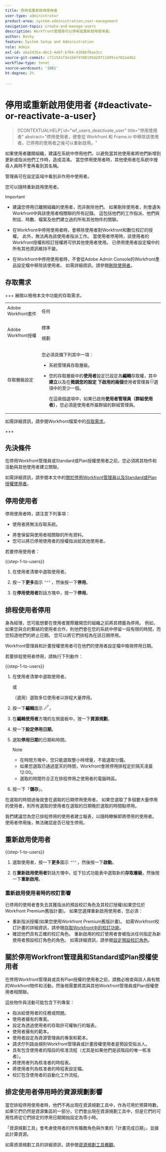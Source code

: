 ```yaml
---
title: 停用或重新啟用使用者
user-type: administrator
product-area: system-administration;user-management
navigation-topic: create-and-manage-users
description: Workfront管理員可以停用或重新啟用使用者。
author: Becky
feature: System Setup and Administration
role: Admin
exl-id: aba243ba-46c2-4eb7-b704-4368bf0ae3cc
source-git-commit: c711541f3e166f9700195420711d95ce782a44b2
workflow-type: tm+mt
source-wordcount: '1081'
ht-degree: 2%

---
```


# 停用或重新啟用使用者 {#deactivate-or-reactivate-a-user}

>[!CONTEXTUALHELP]
>id="wf_users_deactivate_user"
>title="停用使用者"
>abstract="停用使用者，便會從 Workfront 和 Frame.io 中移除該使用者。已停用的使用者之後可以重新啟用。"

<!--Audited 5/2025-->

<!--

>[!IMPORTANT]
>
>The procedure described on this page applies only to organizations that have not yet been onboarded to the Admin Console. If your organization has been onboarded to the Adobe Admin Console, you must perform this action through the Adobe Admin Console.
>
>For instructions on deactivating a user in the Adobe Admin Console, see the section "Remove users" in the article [Manage users individually](https://helpx.adobe.com/tw/enterprise/using/manage-users-individually.html) or contact your Adobe Admin Console Administrator.
>
>For a list of procedures that differ based on whether your organization has been onboarded to the Adobe Admin Console, see [Platform-based administration differences (Adobe Workfront/Adobe Business Platform)](../../../administration-and-setup/get-started-wf-administration/actions-in-admin-console.md).

-->

如果使用者離開組織，建議在系統中停用他們，以避免當其他使用者將他們新增到更新或指派他們工作時，造成混淆。 當您停用使用者時，其他使用者在系統中搜尋人員時不會再看到其名稱。

管理員可在設定區域中看到非作用中使用者。

您可以隨時重新啟用使用者。

>[!IMPORTANT]
>
>* 建議您停用已離開組織的使用者，而非刪除他們。 如果刪除使用者，則會遺失Workfront中與該使用者相關聯的所有記錄。 這包括他們的工作指派、他們與附註、時數、檔案及他們建立過的所有其他物件的關聯。
>
>* 在Workfront中停用使用者時，會移除使用者對Workfront和數位校訂的授權。 此外，無法再為該使用者指派工作。 當使用者停用時，該使用者的Workfront授權和校訂授權將可供其他使用者使用。 已停用使用者設定檔中的所有其他資訊維持不變。
>
>* 在Workfront中停用使用者時，不會從Adobe Admin Console的Workfront產品設定檔中移除該使用者。 如需詳細資訊，請參閱[刪除使用者](../../../administration-and-setup/add-users/create-and-manage-users/delete-a-user.md)。


## 存取需求

+++ 展開以檢視本文中功能的存取需求。

<table style="table-layout:auto"> 
 <col> 
 <col> 
 <tbody> 
  <tr> 
   <td>Adobe Workfront套件</td> 
   <td><p>任何</p></td> 
  </tr> 
  <tr> 
   <td>Adobe Workfront授權</td> 
   <td><p>標準</p><p>規劃</p></td> 
  </tr> 
  <tr> 
   <td>存取層級設定</td> 
   <td> <p>您必須具備下列其中一項：</p> 
    <ul> 
     <li> <p>系統管理員存取層級。 </li> 
     <li> <p>您的存取層級中的<b>使用者</b>設定已設定為<b>編輯</b>存取權，其中<b>建立</b>以及在<b>微調您的設定</b> <b>下啟用的兩個</b>使用者管理員<img src="assets/gear-icon-in-access-levels.png">選項中的至少一個。 </p> <p>在這兩個選項中，如果已啟用<b>使用者管理員（群組使用者）</b>，您必須是使用者所屬群組的群組管理員。</p> </li> 
    </ul> </td> 
  </tr> 
 </tbody> 
</table>

如需詳細資訊，請參閱Workfront檔案中的[存取需求](/help/quicksilver/administration-and-setup/add-users/access-levels-and-object-permissions/access-level-requirements-in-documentation.md)。

+++

## 先決條件

在停用Workfront管理員或Standard或Plan授權使用者之前，您必須將其物件和活動與其他使用者建立關聯。

如需詳細資訊，請參閱本文中的[關於停用Workfront管理員以及Standard或Plan授權使用者](#about-deactivating-workfront-administrators-and-plan-license-users)。

## 停用使用者

停用使用者時，請注意下列事項：

* 使用者將無法存取系統。
<!--* The user will be removed from Frame.io review links, assets, projects, and accounts.
   * Reactivating the user does not automatically add them back to the Frame.io items. You must reassign the user manually to Workfront projects, tasks, and assets that require Frame.io collaboration.-->
* 將會保留與使用者相關聯的所有資料。
* 您可以將已停用使用者的授權指派給其他使用者。

若要停用使用者：

{{step-1-to-users}}

1. 在使用者清單中選取使用者。
1. 按一下&#x200B;**更多**&#x200B;圖示![更多圖示](assets/more-icon.png)，然後按一下&#x200B;**停用**。

1. 在&#x200B;**停用使用者**&#x200B;對話方塊中，按一下&#x200B;**停用**。

## 排程使用者停用

身為經理，您可能想要在使用者實際離開您的組織之前將其標籤為停用。 例如，如果您與合約繫結的使用者合作，則他們會在您的系統中停留一段有限的時間，而您知道他們的終止日期。 您可以將它們排程為在該日期停用。

Workfront管理員和計畫授權使用者可在他們的使用者設定檔中檢視停用日期。

若要排程使用者停用，請執行下列動作：

{{step-1-to-users}}

1. 在使用者清單中選取使用者。

   或

   （選用）選取多位使用者以排程大量停用。

1. 按一下&#x200B;**編輯**&#x200B;圖示![編輯圖示](assets/edit-icon.png)。
1. 在&#x200B;**編輯使用者**&#x200B;方塊的左側面板中，按一下&#x200B;**資源規劃**。
1. 按一下&#x200B;**設定停用日期**。

1. 選取&#x200B;**停用日期**&#x200B;的日期和時間。

   >[!NOTE]
   >
   >* 在時間方塊中，您只能選取整小時增量，不能選取分鐘。
   >* 如果您選取已通過當天的時間，Workfront會將停用排程定於隔天凌晨12:00。
   >* 選取的時間符合正在排程停用之使用者的電腦時區。

1. 按一下「**儲存**」。

在選取的時間過後就會在選取的日期停用使用者。 如果您選取了多個要大量停用的使用者，則所有選取的使用者在選取的日期晚於選取的時間點停用。

我們建議您為您已排程停用的使用者建立報表，以隨時瞭解即將停用的使用者。 使用者停用後，無法確認是否已發生停用。

## 重新啟用使用者

{{step-1-to-users}}

1. 選取使用者，按一下&#x200B;**更多**&#x200B;圖示![更多圖示](assets/more-icon.png)，然後按一下&#x200B;**啟動**。

1. 在&#x200B;**重新啟用使用者**&#x200B;對話方塊中，從下拉式功能表中選取新的&#x200B;**存取層級**，然後按一下&#x200B;**重新啟用**。
<!--
### Asset review and approval impact when you reactivate a user

Deactivated users lose access to their assigned Frame.io accounts as well as assigned projects, assets, and review links. If you choose to reactivate the user, you must manually reassign them to projects, tasks, and assets that require Frame.io collaboration. -->

### 重新啟用使用者時的校訂影響

已停用的使用者會失去其獲指派的預設校訂角色及其校訂授權(如果您位於Workfront Premium舊版計畫)。 如果您選擇重新啟用使用者，您必須：

* 重新指派授權(如果您使用Workfront Premium舊版計畫)。 如需Workfront校訂計畫的詳細資訊，請參閱[存取Workfront中的校訂功能](../../../administration-and-setup/manage-workfront/configure-proofing/access-to-proofing-functionality.md)。
* 確認他們具有正確的校訂角色。 重新啟用的校訂使用者會被指派任何指定為新使用者預設校訂角色的角色。 如需詳細資訊，請參閱[設定預設校訂角色](../../../administration-and-setup/manage-workfront/configure-proofing/configure-default-proofing-roles.md)。

## 關於停用Workfront管理員和Standard或Plan授權使用者

在停用Workfront管理員或具有Plan授權的使用者之前，請務必檢查與該人員有關的Workfront物件和活動，然後視需要將其與其他Workfront管理員或Plan授權使用者相關聯。

這些物件與活動可能包含下列專案：

* 指派給使用者的任務或問題。
* 使用者擁有的專案。
* 設定為透過使用者的存取許可權執行的報表。
* 使用者擁有的範本。
* 使用者設定為資源管理員的專案和範本。
* 請求佇列路由規則Workfront管理員或計畫授權使用者是預設受指派人。
* 具有包含使用者的階段的核准流程（尤其是如果他們是該階段的唯一核准者）。
* 將使用者列為核准者的時程表。
* 將使用者列為核准者的時程表設定檔。
* 校訂包含使用者的自動化工作流程。

## 排定使用者停用時的資源規劃影響

當您排程停用使用者時，他們不再出現在資源規劃工具中，作為可用於預算時數。 如果它們仍然是資源集區的一部分，它們會出現在資源規劃工具中，但是它們的可用性將從它們排定的停用日期開始設定為零小時。

「資源規劃工具」會考慮使用者的所有職務角色與作業的「計畫完成日期」，並據此計算資源。

如需資源規劃工具的詳細資訊，請參閱[資源規劃工具概觀](../../../resource-mgmt/resource-planning/get-started-resource-planner.md)。

